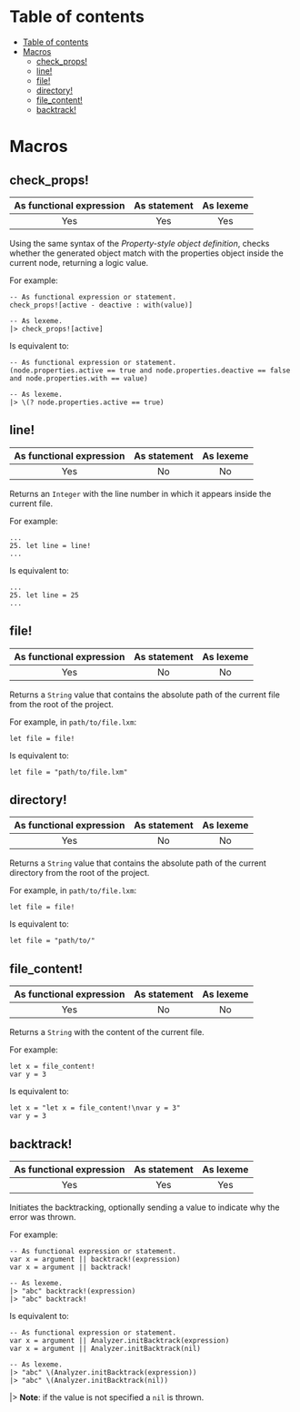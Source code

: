 
# Table of contents

- [Table of contents](#table-of-contents)
- [Macros](#macros)
  - [check_props!](#check_props)
  - [line!](#line)
  - [file!](#file)
  - [directory!](#directory)
  - [file_content!](#file_content)
  - [backtrack!](#backtrack)

# Macros

## check_props!

| As functional expression | As statement | As lexeme |
|:------------------------:|:------------:|:---------:|
| Yes                      | Yes          | Yes       |

Using the same syntax of the _Property-style object definition_, checks whether the generated object match with the properties object inside the current node, returning a logic value.

For example:

```lexem
-- As functional expression or statement.
check_props![active - deactive : with(value)]

-- As lexeme.
|> check_props![active]
```

Is equivalent to:

```lexem
-- As functional expression or statement.
(node.properties.active == true and node.properties.deactive == false and node.properties.with == value)

-- As lexeme.
|> \(? node.properties.active == true)
```

## line!

| As functional expression | As statement | As lexeme |
|:------------------------:|:------------:|:---------:|
| Yes                      | No           | No        |

Returns an `Integer` with the line number in which it appears inside the current file.

For example:

```lexem
...
25. let line = line!
...
```

Is equivalent to:

```lexem
...
25. let line = 25
...
```

## file!

| As functional expression | As statement | As lexeme |
|:------------------------:|:------------:|:---------:|
| Yes                      | No           | No        |

Returns a `String` value that contains the absolute path of the current file from the root of the project.

For example, in `path/to/file.lxm`:

```lexem
let file = file!
```

Is equivalent to:

```lexem
let file = "path/to/file.lxm"
```

## directory!

| As functional expression | As statement | As lexeme |
|:------------------------:|:------------:|:---------:|
| Yes                      | No           | No        |

Returns a `String` value that contains the absolute path of the current directory from the root of the project.

For example, in `path/to/file.lxm`:

```lexem
let file = file!
```

Is equivalent to:

```lexem
let file = "path/to/"
```

## file_content!

| As functional expression | As statement | As lexeme |
|:------------------------:|:------------:|:---------:|
| Yes                      | No           | No        |

Returns a `String` with the content of the current file.

For example:

```lexem
let x = file_content!
var y = 3
```

Is equivalent to:

```lexem
let x = "let x = file_content!\nvar y = 3"
var y = 3
```

## backtrack!

| As functional expression | As statement | As lexeme |
|:------------------------:|:------------:|:---------:|
| Yes                      | Yes          | Yes       |

Initiates the backtracking, optionally sending a value to indicate why the error was thrown.

For example:

```lexem
-- As functional expression or statement.
var x = argument || backtrack!(expression)
var x = argument || backtrack!

-- As lexeme.
|> "abc" backtrack!(expression)
|> "abc" backtrack!
```

Is equivalent to:

```lexem
-- As functional expression or statement.
var x = argument || Analyzer.initBacktrack(expression)
var x = argument || Analyzer.initBacktrack(nil)

-- As lexeme.
|> "abc" \(Analyzer.initBacktrack(expression))
|> "abc" \(Analyzer.initBacktrack(nil))
```

|> **Note**: if the value is not specified a `nil` is thrown.
